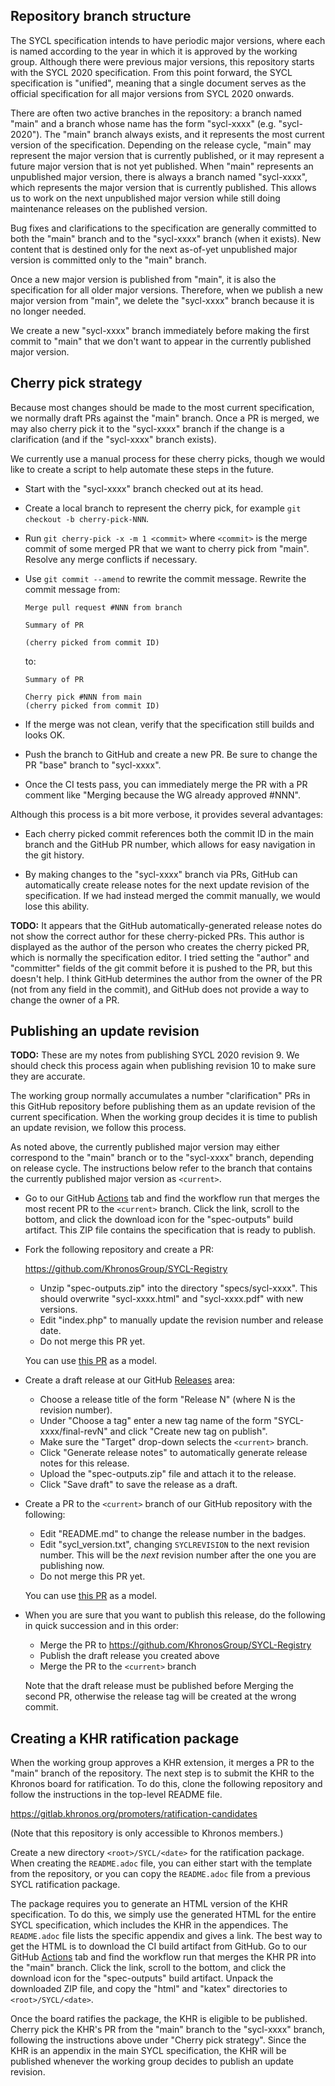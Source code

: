 ## Repository branch structure

The SYCL specification intends to have periodic major versions, where each is
named according to the year in which it is approved by the working group.
Although there were previous major versions, this repository starts with the
SYCL 2020 specification.
From this point forward, the SYCL specification is "unified", meaning that a
single document serves as the official specification for all major versions
from SYCL 2020 onwards.

There are often two active branches in the repository: a branch named "main" and
a branch whose name has the form "sycl-xxxx" (e.g. "sycl-2020").
The "main" branch always exists, and it represents the most current version of
the specification.
Depending on the release cycle, "main" may represent the major version that is
currently published, or it may represent a future major version that is not yet
published.
When "main" represents an unpublished major version, there is always a branch
named "sycl-xxxx", which represents the major version that is currently
published.
This allows us to work on the next unpublished major version while still doing
maintenance releases on the published version.

Bug fixes and clarifications to the specification are generally committed to
both the "main" branch and to the "sycl-xxxx" branch (when it exists).
New content that is destined only for the next as-of-yet unpublished major
version is committed only to the "main" branch.

Once a new major version is published from "main", it is also the specification
for all older major versions.
Therefore, when we publish a new major version from "main", we delete the
"sycl-xxxx" branch because it is no longer needed.

We create a new "sycl-xxxx" branch immediately before making the first commit to
"main" that we don't want to appear in the currently published major version.


## Cherry pick strategy

Because most changes should be made to the most current specification, we
normally draft PRs against the "main" branch.
Once a PR is merged, we may also cherry pick it to the "sycl-xxxx" branch if
the change is a clarification (and if the "sycl-xxxx" branch exists).

We currently use a manual process for these cherry picks, though we would like
to create a script to help automate these steps in the future.

* Start with the "sycl-xxxx" branch checked out at its head.

* Create a local branch to represent the cherry pick, for example
  `git checkout -b cherry-pick-NNN`.

* Run `git cherry-pick -x -m 1 <commit>` where `<commit>` is the merge commit of
  some merged PR that we want to cherry pick from "main".
  Resolve any merge conflicts if necessary.

* Use `git commit --amend` to rewrite the commit message.
  Rewrite the commit message from:

  ```
  Merge pull request #NNN from branch

  Summary of PR

  (cherry picked from commit ID)
  ```

  to:

  ```
  Summary of PR

  Cherry pick #NNN from main
  (cherry picked from commit ID)
  ```

* If the merge was not clean, verify that the specification still builds and
  looks OK.

* Push the branch to GitHub and create a new PR.
  Be sure to change the PR "base" branch to "sycl-xxxx".

* Once the CI tests pass, you can immediately merge the PR with a PR comment
  like "Merging because the WG already approved #NNN".

Although this process is a bit more verbose, it provides several advantages:

* Each cherry picked commit references both the commit ID in the main branch and
  the GitHub PR number, which allows for easy navigation in the git history.

* By making changes to the "sycl-xxxx" branch via PRs, GitHub can automatically
  create release notes for the next update revision of the specification.
  If we had instead merged the commit manually, we would lose this ability.

**TODO:** It appears that the GitHub automatically-generated release notes do
not show the correct author for these cherry-picked PRs.
This author is displayed as the author of the person who creates the cherry
picked PR, which is normally the specification editor.
I tried setting the "author" and "committer" fields of the git commit before it
is pushed to the PR, but this doesn't help.
I think GitHub determines the author from the owner of the PR (not from any
field in the commit), and GitHub does not provide a way to change the owner of a
PR.


## Publishing an update revision

**TODO:** These are my notes from publishing SYCL 2020 revision 9.
We should check this process again when publishing revision 10 to make sure they
are accurate.

The working group normally accumulates a number "clarification" PRs in this
GitHub repository before publishing them as an update revision of the current
specification.
When the working group decides it is time to publish an update revision, we
follow this process.

As noted above, the currently published major version may either correspond to
the "main" branch or to the "sycl-xxxx" branch, depending on release cycle.
The instructions below refer to the branch that contains the currently published
major version as `<current>`.

* Go to our GitHub [Actions][1] tab and find the workflow run that merges the
  most recent PR to the `<current>` branch.
  Click the link, scroll to the bottom, and click the download icon for the
  "spec-outputs" build artifact.
  This ZIP file contains the specification that is ready to publish.

* Fork the following repository and create a PR:

  https://github.com/KhronosGroup/SYCL-Registry

  * Unzip "spec-outputs.zip" into the directory "specs/sycl-xxxx".
    This should overwrite "sycl-xxxx.html" and "sycl-xxxx.pdf" with new
    versions.
  * Edit "index.php" to manually update the revision number and release date.
  * Do not merge this PR yet.

  You can use [this PR][2] as a model.

* Create a draft release at our GitHub [Releases][3] area:

  * Choose a release title of the form "Release N" (where N is the revision
    number).
  * Under "Choose a tag" enter a new tag name of the form "SYCL-xxxx/final-revN"
    and click "Create new tag on publish".
  * Make sure the "Target" drop-down selects the `<current>` branch.
  * Click "Generate release notes" to automatically generate release notes for
    this release.
  * Upload the "spec-outputs.zip" file and attach it to the release.
  * Click "Save draft" to save the release as a draft.

* Create a PR to the `<current>` branch of our GitHub repository with the
  following:

  * Edit "README.md" to change the release number in the badges.
  * Edit "sycl\_version.txt", changing `SYCLREVISION` to the next revision
    number.
    This will be the *next* revision number after the one you are publishing
    now.
  * Do not merge this PR yet.

  You can use [this PR][4] as a model.

* When you are sure that you want to publish this release, do the following in
  quick succession and in this order:

  * Merge the PR to https://github.com/KhronosGroup/SYCL-Registry
  * Publish the draft release you created above
  * Merge the PR to the `<current>` branch

  Note that the draft release must be published before Merging the second PR,
  otherwise the release tag will be created at the wrong commit.

[1]: <https://github.com/KhronosGroup/SYCL-Docs/actions>
[2]: <https://github.com/KhronosGroup/SYCL-Registry/pull/26>
[3]: <https://github.com/KhronosGroup/SYCL-Docs/releases>
[4]: <https://github.com/KhronosGroup/SYCL-Docs/pull/605>


## Creating a KHR ratification package

When the working group approves a KHR extension, it merges a PR to the "main"
branch of the repository.
The next step is to submit the KHR to the Khronos board for ratification.
To do this, clone the following repository and follow the instructions in the
top-level README file.

https://gitlab.khronos.org/promoters/ratification-candidates

(Note that this repository is only accessible to Khronos members.)

Create a new directory `<root>/SYCL/<date>` for the ratification package.
When creating the `README.adoc` file, you can either start with the template
from the repository, or you can copy the `README.adoc` file from a previous
SYCL ratification package.

The package requires you to generate an HTML version of the KHR specification.
To do this, we simply use the generated HTML for the entire SYCL specification,
which includes the KHR in the appendices.
The `README.adoc` file lists the specific appendix and gives a link.
The best way to get the HTML is to download the CI build artifact from GitHub.
Go to our GitHub [Actions][1] tab and find the workflow run that merges the KHR
PR into the "main" branch.
Click the link, scroll to the bottom, and click the download icon for the
"spec-outputs" build artifact.
Unpack the downloaded ZIP file, and copy the "html" and "katex" directories to
`<root>/SYCL/<date>`.

Once the board ratifies the package, the KHR is eligible to be published.
Cherry pick the KHR's PR from the "main" branch to the "sycl-xxxx" branch,
following the instructions above under "Cherry pick strategy".
Since the KHR is an appendix in the main SYCL specification, the KHR will be
published whenever the working group decides to publish an update revision.
